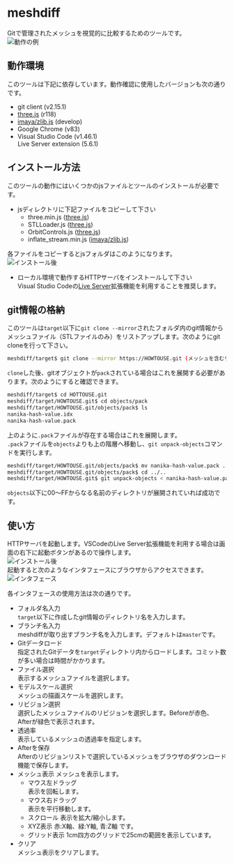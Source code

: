 # meshdiff

Gitで管理されたメッシュを視覚的に比較するためのツールです。  
![動作の例](https://github.com/nomumu/meshdiff/blob/image/example.gif)  

## 動作環境
このツールは下記に依存しています。動作確認に使用したバージョンも次の通りです。

- git client (v2.15.1)  
- [three.js](https://github.com/mrdoob/three.js) (r118)  
- [imaya/zlib.js](https://github.com/imaya/zlib.js) (develop)  
- Google Chrome (v83)  
- Visual Studio Code (v1.46.1)  
Live Server extension (5.6.1)

## インストール方法

このツールの動作にはいくつかのjsファイルとツールのインストールが必要です。  
- jsディレクトリに下記ファイルをコピーして下さい  
  - three.min.js ([three.js](https://github.com/mrdoob/three.js/tree/dev/build/))
  - STLLoader.js ([three.js](https://github.com/mrdoob/three.js/tree/dev/examples/js/loaders))
  - OrbitControls.js ([three.js](https://github.com/mrdoob/three.js/blob/dev/examples/js/controls/))
  - inflate_stream.min.js ([imaya/zlib.js](https://github.com/imaya/zlib.js/blob/develop/bin/))

各ファイルをコピーするとjsフォルダはこのようになります。  
![インストール後](https://github.com/nomumu/meshdiff/blob/image/install_js.png)

- ローカル環境で動作するHTTPサーバをインストールして下さい  
Visual Studio Codeの[Live Server](https://marketplace.visualstudio.com/items?itemName=ritwickdey.LiveServer)拡張機能を利用することを推奨します。  

## git情報の格納
このツールは`target`以下に`git clone --mirror`されたフォルダ内のgit情報からメッシュファイル（STLファイルのみ）をリストアップします。次のようにgit cloneを行って下さい。  

```sh
meshdiff/target$ git clone --mirror https://HOWTOUSE.git (メッシュを含むリポジトリ)
```
`clone`した後、gitオブジェクトが`pack`されている場合はこれを展開する必要があります。次のようにすると確認できます。  
```sh
meshdiff/target$ cd HOTTOUSE.git
meshdiff/target/HOWTOUSE.git$ cd objects/pack
meshdiff/target/HOWTOUSE.git/objects/pack$ ls
nanika-hash-value.idx
nanika-hash-value.pack
```
上のように`.pack`ファイルが存在する場合はこれを展開します。  
`.pack`ファイルを`objects`よりも上の階層へ移動し、`git unpack-objects`コマンドを実行します。  

```sh
meshdiff/target/HOWTOUSE.git/objects/pack$ mv nanika-hash-value.pack ../..
meshdiff/target/HOWTOUSE.git/objects/pack$ cd ../..
meshdiff/target/HOWTOUSE.git$ git unpack-objects < nanika-hash-value.pack
```
`objects`以下に00～FFからなる名前のディレクトリが展開されていれば成功です。  

## 使い方

HTTPサーバを起動します。VSCodeのLive Server拡張機能を利用する場合は画面の右下に起動ボタンがあるので操作します。  
![インストール後](https://github.com/nomumu/meshdiff/blob/image/live_server.png)  
起動すると次のようなインタフェースにブラウザからアクセスできます。  
![インタフェース](https://github.com/nomumu/meshdiff/blob/image/interface.png)  

各インタフェースの使用方法は次の通りです。  
- フォルダ名入力  
`target`以下に作成したgit情報のディレクトリ名を入力します。  
- ブランチ名入力  
meshdiffが取り出すブランチ名を入力します。デフォルトは`master`です。  
- Gitデータロード  
指定されたGitデータを`target`ディレクトリ内からロードします。コミット数が多い場合は時間がかかります。  
- ファイル選択  
表示するメッシュファイルを選択します。  
- モデルスケール選択  
メッシュの描画スケールを選択します。  
- リビジョン選択  
選択したメッシュファイルのリビジョンを選択します。Beforeが赤色、Afterが緑色で表示されます。  
- 透過率  
表示しているメッシュの透過率を指定します。  
- Afterを保存  
Afterのリビジョンリストで選択しているメッシュをブラウザのダウンロード機能で保存します。  
- メッシュ表示
メッシュを表示します。  
  - マウス左ドラッグ  
  表示を回転します。  
  - マウス右ドラッグ  
  表示を平行移動します。  
  - スクロール
  表示を拡大/縮小します。  
  - XYZ表示
  赤:X軸、緑:Y軸, 青:Z軸 です。
  - グリッド表示
  1cm四方のグリッドで25cmの範囲を表示しています。
- クリア  
メッシュ表示をクリアします。  
